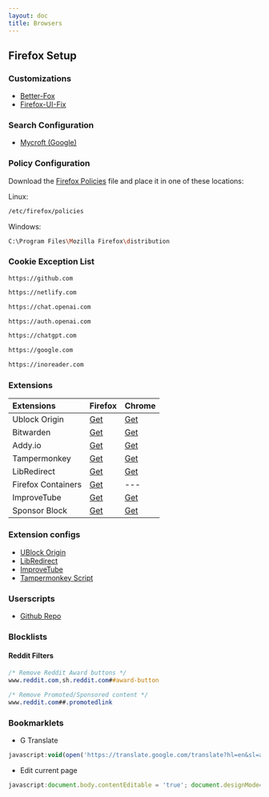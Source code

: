 ```yaml
---
layout: doc
title: Browsers
---
```


## Firefox Setup

### Customizations
- [Better-Fox](https://github.com/yokoffing/Betterfox/blob/main/user.js)
- [Firefox-UI-Fix](https://github.com/black7375/Firefox-UI-Fix/releases/latest)

### Search Configuration 
- [Mycroft (Google)](https://mycroftproject.com/install.html?id=118251&basename=anti-google&icontype=ico&name=G)

### Policy Configuration
Download the [Firefox Policies](https://raw.githubusercontent.com/fynks/configs/main/browsers/policies.json) file and place it in one of these locations:

Linux:
```bash
/etc/firefox/policies
```

Windows:
```bash
C:\Program Files\Mozilla Firefox\distribution
```

### Cookie Exception List

```
https://github.com
```

```txt
https://netlify.com
```

```txt
https://chat.openai.com
```

```txt
https://auth.openai.com
```

```txt
https://chatgpt.com
```

```txt
https://google.com
```

```txt
https://inoreader.com
```

### Extensions

| **Extensions**     | **Firefox**                                                                       | **Chrome**                                                                                                  |
| :----------------- | :-------------------------------------------------------------------------------- | :---------------------------------------------------------------------------------------------------------- |
| Ublock Origin      | [Get](https://addons.mozilla.org/en-GB/firefox/addon/ublock-origin/)              | [Get](https://chrome.google.com/webstore/detail/ublock-origin/cjpalhdlnbpafiamejdnhcphjbkeiagm)             |
| Bitwarden          | [Get](https://addons.mozilla.org/en-US/firefox/addon/bitwarden-password-manager/) | [Get](https://chrome.google.com/webstore/detail/bitwarden-free-password-m/nngceckbapebfimnlniiiahkandclblb) |
| Addy.io            | [Get](https://addons.mozilla.org/en-US/firefox/addon/addy_io/)                    | [Get](https://chrome.google.com/webstore/detail/addyio-anonymous-email-fo/iadbdpnoknmbdeolbapdackdcogdmjpe) |
| Tampermonkey       | [Get](https://addons.mozilla.org/en-US/firefox/addon/tampermonkey/)               | [Get](https://chrome.google.com/webstore/detail/tampermonkey/dhdgffkkebhmkfjojejmpbldmpobfkfo)              |
| LibRedirect        | [Get](https://addons.mozilla.org/firefox/addon/libredirect/)                      | [Get](https://libredirect.github.io/download_chromium.html)                                   |
| Firefox Containers | [Get](https://addons.mozilla.org/en-US/firefox/addon/multi-account-containers/)   | ---                                                                                                         |
| ImproveTube     | [Get](https://addons.mozilla.org/en-US/firefox/addon/youtube-addon/)               | [Get](https://chromewebstore.google.com/detail/improve-youtube-%F0%9F%8E%A7-for-yo/bnomihfieiccainjcjblhegjgglakjdd)                           |
| Sponsor Block      | [Get](https://addons.mozilla.org/en-US/firefox/addon/sponsorblock/)               | [Get](https://chrome.google.com/webstore/detail/mnjggcdmjocbbbhaepdhchncahnbgone)                           |

### Extension configs

- [UBlock Origin](https://raw.githubusercontent.com/fynks/configs/main/browsers/u_block_origin_configs.txt)
- [LibRedirect](https://raw.githubusercontent.com/fynks/configs/main/browsers/libredirect.json)
- [ImproveTube](https://raw.githubusercontent.com/fynks/configs/main/browsers/improvedtube.json)
- [Tampermonkey Script](https://raw.githubusercontent.com/fynks/configs/main/browsers/tampermonkey_scripts.zip)


### Userscripts
- [Github Repo](https://github.com/fynks/userscripts)

### Blocklists
#### Reddit Filters
```css
/* Remove Reddit Award buttons */
www.reddit.com,sh.reddit.com##award-button

/* Remove Promoted/Sponsored content */
www.reddit.com##.promotedlink
```

### Bookmarklets

- G Translate
``` js
javascript:void(open('https://translate.google.com/translate?hl=en&sl=auto&tl=en&u=' + encodeURIComponent(location.href)));
```
- Edit current page
```js
javascript:document.body.contentEditable = 'true'; document.designMode='on'; void 0
```
